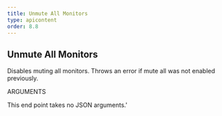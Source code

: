 ```yaml
---
title: Unmute All Monitors
type: apicontent
order: 8.8
---
```


## Unmute All Monitors
Disables muting all monitors. Throws an error if mute all was not enabled previously.

ARGUMENTS

This end point takes no JSON arguments.'